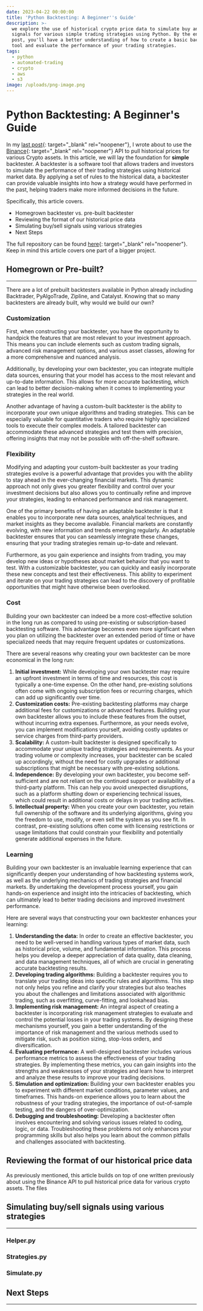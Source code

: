 ```yaml
---
date: 2023-04-22 00:00:00
title: 'Python Backtesting: A Beginner''s Guide'
description: >-
  we explore the use of historical crypto price data to simulate buy and sell
  signals for various simple trading strategies using Python. By the end of this
  post, you'll have a better understanding of how to create a basic backtesting
  tool and evaluate the performance of your trading strategies.
tags:
  - python
  - automated-trading
  - crypto
  - aws
  - s3
image: /uploads/png-image.png
---
```

# Python Backtesting: A Beginner's Guide

In my [last post](https://zakraicik.xyz/blog/cyrpto-prices-in-python){: target="_blank" rel="noopener"}, I wrote about to use the [Binance](https://www.binance.us/){: target="_blank" rel="noopener"} API to pull historical prices for various Crypto assets. In this article, we will lay the foundation for&nbsp;**simple** backtester. A backtester is a software tool that allows traders and investors to simulate the performance of their trading strategies using historical market data. By applying a set of rules to the historical data, a backtester can provide valuable insights into how a strategy would have performed in the past, helping traders make more informed decisions in the future.

Specifically, this article covers.&nbsp;

* Homegrown backtester vs. pre-built backtester
* Reviewing the format of our historical price data
* Simulating buy/sell signals using various strategies
* Next Steps

The full repository can be found [here](https://github.com/zakraicik/crypto_trader/tree/main/crypto_trader){: target="_blank" rel="noopener"}. Keep in mind this article covers one part of a bigger project.&nbsp;

## Homegrown or Pre-built?

---

There are a lot of prebuilt backtesters available in Python already including Backtrader, PyAlgoTrade, Zipline, and Catalyst. Knowing that so many backtesters are already built, why would we build our own?&nbsp;

### **Customization**

First, when constructing your backtester, you have the opportunity to handpick the features that are most relevant to your investment approach. This means you can include elements such as custom trading signals, advanced risk management options, and various asset classes, allowing for a more comprehensive and nuanced analysis.

Additionally, by developing your own backtester, you can integrate multiple data sources, ensuring that your model has access to the most relevant and up-to-date information. This allows for more accurate backtesting, which can lead to better decision-making when it comes to implementing your strategies in the real world.

Another advantage of having a custom-built backtester is the ability to incorporate your own unique algorithms and trading strategies. This can be especially valuable for quantitative traders who require highly specialized tools to execute their complex models. A tailored backtester can accommodate these advanced strategies and test them with precision, offering insights that may not be possible with off-the-shelf software.

### **Flexibility**

Modifying and adapting your custom-built backtester as your trading strategies evolve is a powerful advantage that provides you with the ability to stay ahead in the ever-changing financial markets. This dynamic approach not only gives you greater flexibility and control over your investment decisions but also allows you to continually refine and improve your strategies, leading to enhanced performance and risk management.

One of the primary benefits of having an adaptable backtester is that it enables you to incorporate new data sources, analytical techniques, and market insights as they become available. Financial markets are constantly evolving, with new information and trends emerging regularly. An adaptable backtester ensures that you can seamlessly integrate these changes, ensuring that your trading strategies remain up-to-date and relevant.

Furthermore, as you gain experience and insights from trading, you may develop new ideas or hypotheses about market behavior that you want to test. With a customizable backtester, you can quickly and easily incorporate these new concepts and test their effectiveness. This ability to experiment and iterate on your trading strategies can lead to the discovery of profitable opportunities that might have otherwise been overlooked.

### **Cost**&nbsp;

Building your own backtester can indeed be a more cost-effective solution in the long run as compared to using pre-existing or subscription-based backtesting software. This advantage becomes even more significant when you plan on utilizing the backtester over an extended period of time or have specialized needs that may require frequent updates or customizations.

There are several reasons why creating your own backtester can be more economical in the long run:

1. **Initial investment:** While developing your own backtester may require an upfront investment in terms of time and resources, this cost is typically a one-time expense. On the other hand, pre-existing solutions often come with ongoing subscription fees or recurring charges, which can add up significantly over time.
2. **Customization costs:** Pre-existing backtesting platforms may charge additional fees for customizations or advanced features. Building your own backtester allows you to include these features from the outset, without incurring extra expenses. Furthermore, as your needs evolve, you can implement modifications yourself, avoiding costly updates or service charges from third-party providers.
3. **Scalability:** A custom-built backtester is designed specifically to accommodate your unique trading strategies and requirements. As your trading volume or complexity increases, your backtester can be scaled up accordingly, without the need for costly upgrades or additional subscriptions that might be necessary with pre-existing solutions.
4. **Independence:** By developing your own backtester, you become self-sufficient and are not reliant on the continued support or availability of a third-party platform. This can help you avoid unexpected disruptions, such as a platform shutting down or experiencing technical issues, which could result in additional costs or delays in your trading activities.
5. **Intellectual property:** When you create your own backtester, you retain full ownership of the software and its underlying algorithms, giving you the freedom to use, modify, or even sell the system as you see fit. In contrast, pre-existing solutions often come with licensing restrictions or usage limitations that could constrain your flexibility and potentially generate additional expenses in the future.

### **Learning**

Building your own backtester is an invaluable learning experience that can significantly deepen your understanding of how backtesting systems work, as well as the underlying mechanics of trading strategies and financial markets. By undertaking the development process yourself, you gain hands-on experience and insight into the intricacies of backtesting, which can ultimately lead to better trading decisions and improved investment performance.

Here are several ways that constructing your own backtester enhances your learning:

1. **Understanding the data:** In order to create an effective backtester, you need to be well-versed in handling various types of market data, such as historical price, volume, and fundamental information. This process helps you develop a deeper appreciation of data quality, data cleaning, and data management techniques, all of which are crucial in generating accurate backtesting results.
2. **Developing trading algorithms:** Building a backtester requires you to translate your trading ideas into specific rules and algorithms. This step not only helps you refine and clarify your strategies but also teaches you about the challenges and limitations associated with algorithmic trading, such as overfitting, curve-fitting, and lookahead bias.
3. **Implementing risk management:** An integral aspect of creating a backtester is incorporating risk management strategies to evaluate and control the potential losses in your trading systems. By designing these mechanisms yourself, you gain a better understanding of the importance of risk management and the various methods used to mitigate risk, such as position sizing, stop-loss orders, and diversification.
4. **Evaluating performance:** A well-designed backtester includes various performance metrics to assess the effectiveness of your trading strategies. By implementing these metrics, you can gain insights into the strengths and weaknesses of your strategies and learn how to interpret and analyze these results to improve your trading decisions.
5. **Simulation and optimization:** Building your own backtester enables you to experiment with different market conditions, parameter values, and timeframes. This hands-on experience allows you to learn about the robustness of your trading strategies, the importance of out-of-sample testing, and the dangers of over-optimization.
6. **Debugging and troubleshooting:** Developing a backtester often involves encountering and solving various issues related to coding, logic, or data. Troubleshooting these problems not only enhances your programming skills but also helps you learn about the common pitfalls and challenges associated with backtesting.

## Reviewing the format of our historical price data

As previously mentioned, this article builds on top of one written previously about using the Binance API to pull historical price data for various crypto assets. The files&nbsp;

## Simulating buy/sell signals using various strategies

---

### Helper.py

### Strategies.py

### Simulate.py

## Next Steps

---